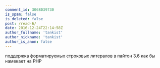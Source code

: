 ```yaml
---
comment_id: 3068039730
is_spam: false
is_deleted: false
post: /read-6/
date: 2016-12-24T22:14:58Z
author_fullname: 'tankist'
author_nickname: 'tankist'
author_is_anon: false
---
```


<p>поддержка форматируемых строковых литералов в пайтон 3.6 как бы намекает на PHP</p>
